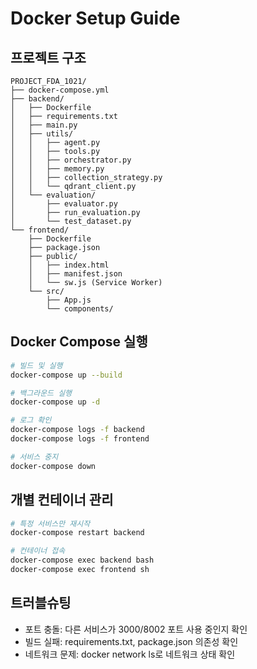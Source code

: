 # Docker Setup Guide

## 프로젝트 구조
```
PROJECT_FDA_1021/
├── docker-compose.yml
├── backend/
│   ├── Dockerfile
│   ├── requirements.txt
│   ├── main.py
│   ├── utils/
│   │   ├── agent.py
│   │   ├── tools.py
│   │   ├── orchestrator.py
│   │   ├── memory.py
│   │   ├── collection_strategy.py
│   │   └── qdrant_client.py
│   └── evaluation/
│       ├── evaluator.py
│       ├── run_evaluation.py
│       └── test_dataset.py
└── frontend/
    ├── Dockerfile
    ├── package.json
    ├── public/
    │   ├── index.html
    │   ├── manifest.json
    │   └── sw.js (Service Worker)
    └── src/
        ├── App.js
        └── components/
```

## Docker Compose 실행
```bash
# 빌드 및 실행
docker-compose up --build

# 백그라운드 실행
docker-compose up -d

# 로그 확인
docker-compose logs -f backend
docker-compose logs -f frontend

# 서비스 중지
docker-compose down
```

## 개별 컨테이너 관리
```bash
# 특정 서비스만 재시작
docker-compose restart backend

# 컨테이너 접속
docker-compose exec backend bash
docker-compose exec frontend sh
```

## 트러블슈팅
- 포트 충돌: 다른 서비스가 3000/8002 포트 사용 중인지 확인
- 빌드 실패: requirements.txt, package.json 의존성 확인
- 네트워크 문제: docker network ls로 네트워크 상태 확인
```
